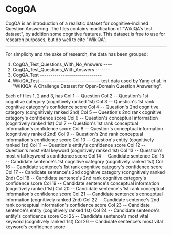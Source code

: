 # CogQA

CogQA is an introduction of a realistic dataset for cognitive-inclined Question Answering. The files contains modification of "WikiQA's test dataset", by addition some cognitive features. This dataset is free to use for research purposes, but do well to cite "WikiQA".

------------------------------------------------------------------------------------------
For simplicity and the sake of research, the data has been grouped:

1. CogQA_Test_Questions_With_No_Answers ----
2. CogQA_Test_Questions_With_Answers -------
3. CogQA_Test ------------------------------  
4. WikiQA_Test ----------------------------- test data used by Yang et al. in "WIKIQA: A Challenge Dataset for Open-Domain Question Answering".

Each of files 1, 2 and 3, has 
Col 1 --  Question
Col 2 --  Question's 1st cognitive category (cognitively ranked 1st)
Col 3 --  Question's 1st rank cognitive category's confidence score
Col 4 --  Question's 2nd cognitive category (congnitively ranked 2nd)
Col 5 --  Question's 2nd rank cognitive category's confidence score
Col 6 --  Question's conceptual information (cognitively ranked 1st)
Col 7 --  Question's 1st rank conceptual information's confidence score
Col 8 --  Question's conceptual information (cognitively ranked 2nd)
Col 9 --  Question's 2nd rank conceptual information's confidence score
Col 10 -- Question's entity (cognitively ranked 1st)
Col 11 -- Question's entity's confidence score
Col 12 -- Question's most vital keyword (cognitively ranked 1st)
Col 13 -- Question's most vital keyword's confidence score
Col 14 -- Candidate sentence
Col 15 -- Candidate sentence's 1st cognitive category (cognitively ranked 1st)
Col 16 -- Candidate sentence's 1st rank cognitive category's confidence score
Col 17 -- Candidate sentence's 2nd cognitive category (congnitively ranked 2nd)
Col 18 -- Candidate sentence's 2nd rank cognitive category's confidence score
Col 19 -- Candidate sentence's conceptual information (cognitively ranked 1st)
Col 20 -- Candidate sentence's 1st rank conceptual information's confidence score
Col 21 -- Candidate sentence's conceptual information (cognitively ranked 2nd)
Col 22 -- Candidate sentence's 2nd rank conceptual information's confidence score
Col 23 -- Candidate sentence's entity (cognitively ranked 1st)
Col 24 -- Candidate sentence's entity's confidence score
Col 25 -- Candidate sentence's most vital keyword (cognitively ranked 1st)
Col 26 -- Candidate sentence's most vital keyword's confidence score
